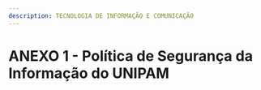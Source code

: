 ```yaml
---
description: TECNOLOGIA DE INFORMAÇÃO E COMUNICAÇÃO
---
```


# ANEXO 1 - Política de Segurança da Informação do UNIPAM

